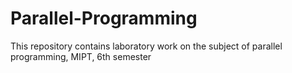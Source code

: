 # Parallel-Programming
This repository contains laboratory work on the subject of parallel programming, MIPT, 6th semester
